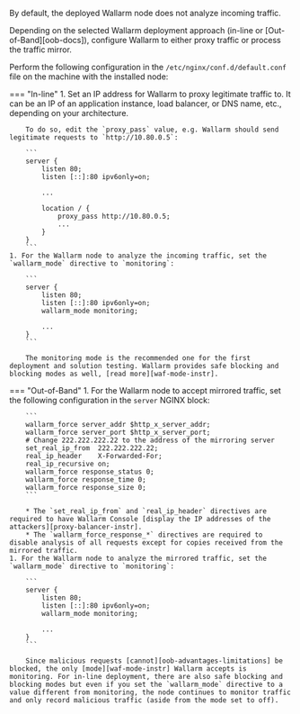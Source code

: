 By default, the deployed Wallarm node does not analyze incoming traffic.

Depending on the selected Wallarm deployment approach (in-line or [Out-of-Band][oob-docs]), configure Wallarm to either proxy traffic or process the traffic mirror.

Perform the following configuration in the `/etc/nginx/conf.d/default.conf` file on the machine with the installed node:

=== "In-line"
    1. Set an IP address for Wallarm to proxy legitimate traffic to. It can be an IP of an application instance, load balancer, or DNS name, etc., depending on your architecture.
    
        To do so, edit the `proxy_pass` value, e.g. Wallarm should send legitimate requests to `http://10.80.0.5`:

        ```
        server {
            listen 80;
            listen [::]:80 ipv6only=on;

            ...

            location / {
                proxy_pass http://10.80.0.5; 
                ...
            }
        }
        ```
    1. For the Wallarm node to analyze the incoming traffic, set the `wallarm_mode` directive to `monitoring`:

        ```
        server {
            listen 80;
            listen [::]:80 ipv6only=on;
            wallarm_mode monitoring;

            ...
        }
        ```
    
        The monitoring mode is the recommended one for the first deployment and solution testing. Wallarm provides safe blocking and blocking modes as well, [read more][waf-mode-instr].
=== "Out-of-Band"
    1. For the Wallarm node to accept mirrored traffic, set the following configuration in the `server` NGINX block:

        ```
        wallarm_force server_addr $http_x_server_addr;
        wallarm_force server_port $http_x_server_port;
        # Change 222.222.222.22 to the address of the mirroring server
        set_real_ip_from  222.222.222.22;
        real_ip_header    X-Forwarded-For;
        real_ip_recursive on;
        wallarm_force response_status 0;
        wallarm_force response_time 0;
        wallarm_force response_size 0;
        ```

        * The `set_real_ip_from` and `real_ip_header` directives are required to have Wallarm Console [display the IP addresses of the attackers][proxy-balancer-instr].
        * The `wallarm_force_response_*` directives are required to disable analysis of all requests except for copies received from the mirrored traffic.
    1. For the Wallarm node to analyze the mirrored traffic, set the `wallarm_mode` directive to `monitoring`:

        ```
        server {
            listen 80;
            listen [::]:80 ipv6only=on;
            wallarm_mode monitoring;

            ...
        }
        ```

        Since malicious requests [cannot][oob-advantages-limitations] be blocked, the only [mode][waf-mode-instr] Wallarm accepts is monitoring. For in-line deployment, there are also safe blocking and blocking modes but even if you set the `wallarm_mode` directive to a value different from monitoring, the node continues to monitor traffic and only record malicious traffic (aside from the mode set to off).
